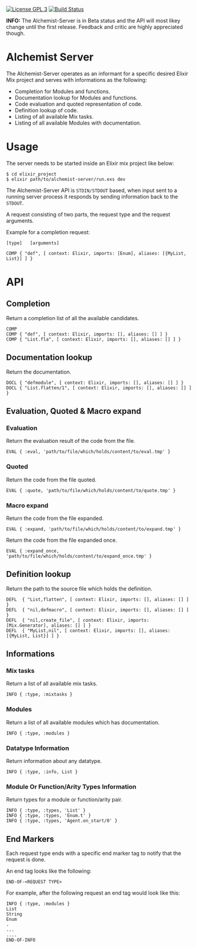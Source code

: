 [![License GPL 3](https://img.shields.io/badge/license-GPL_3-green.svg)](http://www.gnu.org/licenses/gpl-3.0.txt)
[![Build Status](https://img.shields.io/travis/tonini/alchemist-server.svg)](https://travis-ci.org/tonini/alchemist-server)

**INFO:** The Alchemist-Server is in Beta status and the API will most likey change until the first release. Feedback and critic are highly appreciated though.

# Alchemist Server

The Alchemist-Server operates as an informant for a specific desired
Elixir Mix project and serves with informations as the following:

* Completion for Modules and functions.
* Documentation lookup for Modules and functions.
* Code evaluation and quoted representation of code.
* Definition lookup of code.
* Listing of all available Mix tasks.
* Listing of all available Modules with documentation.

# Usage

The server needs to be started inside an Elixir mix project like below:

```
$ cd elixir_project
$ elixir path/to/alchemist-server/run.exs dev
```

The Alchemist-Server API is `STDIN/STDOUT` based, when input sent to a
running server process it responds by sending information back to the `STDOUT`.

A request consisting of two parts, the request type and the request arguments.

Example for a completion request:

```
[type]   [arguments]

COMP { "def", [ context: Elixir, imports: [Enum], aliases: [{MyList, List}] ] }
```

# API

## Completion

Return a completion list of all the available candidates.

```
COMP
COMP { "def", [ context: Elixir, imports: [], aliases: [] ] }
COMP { "List.fla", [ context: Elixir, imports: [], aliases: [] ] }
```

## Documentation lookup

Return the documentation.

```
DOCL { "defmodule", [ context: Elixir, imports: [], aliases: [] ] }
DOCL { "List.flatten/1", [ context: Elixir, imports: [], aliases: [] ] }
```

## Evaluation, Quoted & Macro expand

### Evaluation

Return the evaluation result of the code from the file.

```
EVAL { :eval, 'path/to/file/which/holds/content/to/eval.tmp' }
```

### Quoted

Return the code from the file quoted.

```
EVAL { :quote, 'path/to/file/which/holds/content/to/quote.tmp' }
```

### Macro expand

Return the code from the file expanded.

```
EVAL { :expand, 'path/to/file/which/holds/content/to/expand.tmp' }
```

Return the code from the file expanded once.

```
EVAL { :expand_once, 'path/to/file/which/holds/content/to/expand_once.tmp' }
```

## Definition lookup

Return the path to the source file which holds the definition.

```
DEFL  { "List,flatten", [ context: Elixir, imports: [], aliases: [] ] }
DEFL  { "nil,defmacro", [ context: Elixir, imports: [], aliases: [] ] }
DEFL  { "nil,create_file", [ context: Elixir, imports: [Mix.Generator], aliases: [] ] }
DEFL  { "MyList,nil", [ context: Elixir, imports: [], aliases: [{MyList, List}] ] }
```

## Informations

### Mix tasks

Return a list of all available mix tasks.

```
INFO { :type, :mixtasks }
```

### Modules

Return a list of all available modules which has documentation.

```
INFO { :type, :modules }
```

### Datatype Information

Return information about any datatype.

```
INFO { :type, :info, List }
```

### Module Or Function/Arity Types Information

Return types for a module or function/arity pair.

```
INFO { :type, :types, 'List' }
INFO { :type, :types, 'Enum.t' }
INFO { :type, :types, 'Agent.on_start/0' }
```

## End Markers

Each request type ends with a specific end marker tag to notify that the request is done.

An end tag looks like the following:

```
END-OF-<REQUEST TYPE>
```

For example, after the following request an end tag would look like this:

```
INFO { :type, :modules }
List
String
Enum
.
...
....
END-OF-INFO
```
